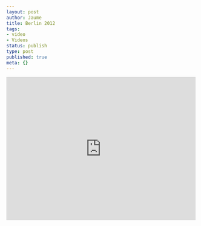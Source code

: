 ```yaml
---
layout: post
author: Jaume
title: Berlin 2012
tags:
- video
- Videos
status: publish
type: post
published: true
meta: {}
---
```

<iframe src="http://player.vimeo.com/video/55182694?title=0&amp;byline=0&amp;color=679AF1&amp;portrait=0" width="500" height="377" frameborder="0"></iframe>

